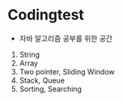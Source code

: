 # Codingtest

- 자바 알고리즘 공부를 위한 공간
1. String
2. Array
3. Two pointer, Sliding Window
4. Stack, Queue
5. Sorting, Searching
